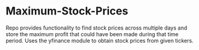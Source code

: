 # Maximum-Stock-Prices

 Repo provides functionality to find stock prices across multiple days and  store the maximum profit that could have been made during that time period. Uses the yfinance module to obtain stock prices from given tickers.
